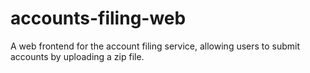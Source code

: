 # accounts-filing-web
A web frontend for the account filing service, allowing users to submit accounts by uploading a zip file.
